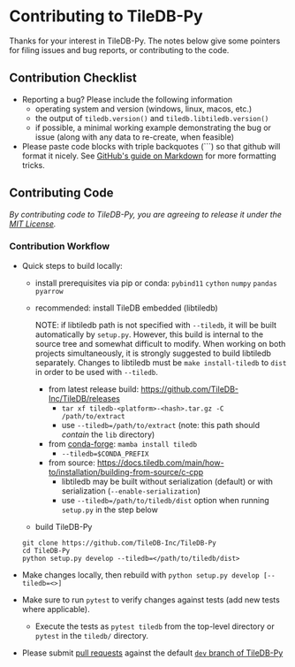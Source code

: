 # Contributing to TileDB-Py

Thanks for your interest in TileDB-Py. The notes below give some pointers for filing issues and bug reports, or contributing to the code.

## Contribution Checklist
- Reporting a bug? Please include the following information
  - operating system and version (windows, linux, macos, etc.)
  - the output of `tiledb.version()` and `tiledb.libtiledb.version()`
  - if possible, a minimal working example demonstrating the bug or issue (along with any data to re-create, when feasible)
- Please paste code blocks with triple backquotes (```) so that github will format it nicely. See [GitHub's guide on Markdown](https://guides.github.com/features/mastering-markdown) for more formatting tricks.

## Contributing Code
*By contributing code to TileDB-Py, you are agreeing to release it under the [MIT License](https://github.com/TileDB-Inc/TileDB/tree/dev/LICENSE).*

### Contribution Workflow

- Quick steps to build locally:
  - install prerequisites via pip or conda: `pybind11` `cython` `numpy` `pandas` `pyarrow`
  - recommended: install TileDB embedded (libtiledb)
    
    NOTE: if libtiledb path is not specified with `--tiledb`, it will be built automatically by `setup.py`. However, this build
          is internal to the source tree and somewhat difficult to modify. When working on both projects simultaneously, it is
          strongly suggested to build libtiledb separately. Changes to libtiledb must be `make install-tiledb` to `dist` in
          order to be used with `--tiledb`.
            
    - from latest release build: https://github.com/TileDB-Inc/TileDB/releases
      - `tar xf tiledb-<platform>-<hash>.tar.gz -C /path/to/extract`
      - use `--tiledb=/path/to/extract` (note: this path should _contain_ the `lib` directory)
    - from [conda-forge](): `mamba install tiledb`
      - `--tiledb=$CONDA_PREFIX`
    - from source: https://docs.tiledb.com/main/how-to/installation/building-from-source/c-cpp
      - libtiledb may be built without serialization (default) or with serialization (`--enable-serialization`)
      - use `--tiledb=/path/to/tiledb/dist` option when running ``setup.py`` in the step below
            
  - build TileDB-Py
  ```
  git clone https://github.com/TileDB-Inc/TileDB-Py
  cd TileDB-Py
  python setup.py develop --tiledb=</path/to/tiledb/dist>
  ```

- Make changes locally, then rebuild with `python setup.py develop [--tiledb=<>]`
- Make sure to run `pytest` to verify changes against tests (add new tests where applicable).
  - Execute the tests as `pytest tiledb` from the top-level directory or `pytest` in the `tiledb/` directory.
- Please submit [pull requests](https://help.github.com/en/desktop/contributing-to-projects/creating-a-pull-request) against the default [`dev` branch of TileDB-Py](https://github.com/TileDB-Inc/TileDB-Py/tree/dev)
